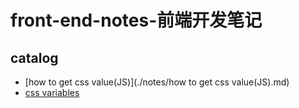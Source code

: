 # front-end-notes-前端开发笔记

## catalog

* [how to get css value(JS)](./notes/how to get css value(JS).md)
* [css variables](./notes/css-variables.md)